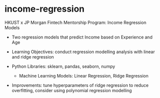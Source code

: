# income-regression

HKUST x JP Morgan Fintech Mentorship Program: Income Regression Models

- Two regression models that predict Income based on Experience and Age

- Learning Objectives: conduct regression modelling analysis with linear and ridge regression
- Python Libraries: sklearn, pandas, seaborn, numpy
    - Machine Learning Models: Linear Regression, Ridge Regression
- Improvements: tune hyperparameters of ridge regression to reduce overfitting, consider using polynomial regression modelling